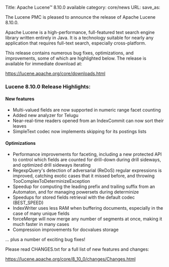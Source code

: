 Title: Apache Lucene™ 8.10.0 available
category: core/news
URL:
save_as:

The Lucene PMC is pleased to announce the release of Apache Lucene 8.10.0.

Apache Lucene is a high-performance, full-featured text search engine library written entirely in Java. It is a technology suitable for nearly any application that requires full-text search, especially cross-platform.

This release contains numerous bug fixes, optimizations, and improvements, some of which are highlighted below. The release is available for immediate download at:

  <https://lucene.apache.org/core/downloads.html>

### Lucene 8.10.0 Release Highlights:

#### New features
- Multi-valued fields are now supported in numeric range facet counting
- Added new analyzer for Telugu
- Near-real-time readers opened from an IndexCommit can now sort their leaves
- SimpleText codec now implements skipping for its postings lists

#### Optimizations
- Performance improvements for faceting, including a new protected API to control which fields are counted for drill-down during drill sideways, and optimized drill sideways iterating
- RegexpQuery's detection of adversarial (ReDoS) regular expressions is improved, catching exotic cases that it missed before, and throwing TooComplexToDeterminizeException
- Speedup for computing the leading prefix and trailing suffix from an Automaton, and for managing powersets during determinize
- Speedups for stored fields retrieval with the default codec (BEST_SPEED)
- IndexWriter uses less RAM when buffering documents, especially in the case of many unique fields
- forceMerge will now merge any number of segments at once, making it much faster in many cases
- Compression improvements for docvalues storage

... plus a number of exciting bug fixes!

Please read CHANGES.txt for a full list of new features and changes:

  <https://lucene.apache.org/core/8_10_0/changes/Changes.html>